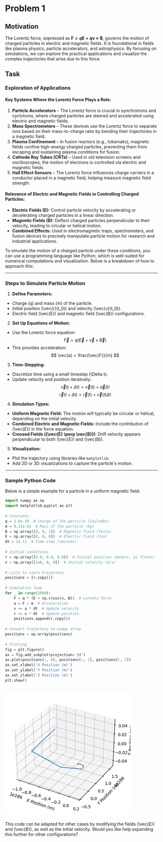 # Problem 1

## Motivation

The Lorentz force, expressed as **$\mathbf{F} = q\mathbf{E} + q\mathbf{v} \times \mathbf{B}$**, governs the motion of charged particles in electric and magnetic fields. It is foundational in fields like plasma physics, particle accelerators, and astrophysics. By focusing on simulations, we can explore the practical applications and visualize the complex trajectories that arise due to this force.

## Task

### Exploration of Applications  

#### **Key Systems Where the Lorentz Force Plays a Role:**  
1. **Particle Accelerators** – The Lorentz force is crucial in synchrotrons and cyclotrons, where charged particles are steered and accelerated using electric and magnetic fields.  
2. **Mass Spectrometers** – These devices use the Lorentz force to separate ions based on their mass-to-charge ratio by bending their trajectories in a magnetic field.  
3. **Plasma Confinement** – In fusion reactors (e.g., tokamaks), magnetic fields confine high-energy charged particles, preventing them from escaping and sustaining plasma conditions for fusion.  
4. **Cathode Ray Tubes (CRTs)** – Used in old television screens and oscilloscopes, the motion of electrons is controlled via electric and magnetic fields.  
5. **Hall Effect Sensors** – The Lorentz force influences charge carriers in a conductor placed in a magnetic field, helping measure magnetic field strength.  

#### **Relevance of Electric and Magnetic Fields in Controlling Charged Particles:**  
- **Electric Fields ($\mathbf{E}$):** Control particle velocity by accelerating or decelerating charged particles in a linear direction.  
- **Magnetic Fields ($\mathbf{B}$):** Deflect charged particles perpendicular to their velocity, leading to circular or helical motion.  
- **Combined Effects:** Used in electromagnetic traps, spectrometers, and fusion devices to precisely manipulate particle motion for research and industrial applications.  

To simulate the motion of a charged particle under these conditions, you can use a programming language like Python, which is well-suited for numerical computations and visualization. Below is a breakdown of how to approach this:

---

### **Steps to Simulate Particle Motion**
1. **Define Parameters:**  
- Charge \(q\) and mass \(m\) of the particle.  
- Initial position \(\vec{r}(t_0)\) and velocity \(\vec{v}(t_0)\).  
- Electric field \(\vec{E}\) and magnetic field \(\vec{B}\) configurations.  

2. **Set Up Equations of Motion:**  
- Use the Lorentz force equation:  
    $$
    \vec{F} = q(\vec{E} + \vec{v} \times \vec{B})
    $$
- This provides acceleration:  
    $$
     \vec{a} = \frac{\vec{F}}{m}
    $$

3. **Time-Stepping:**  
- Discretize time using a small timestep \(\Delta t\).  
- Update velocity and position iteratively:  
     $$
     \vec{v}(t + \Delta t) = \vec{v}(t) + \vec{a} \Delta t
     $$
     $$
     \vec{r}(t + \Delta t) = \vec{r}(t) + \vec{v}(t) \Delta t
     $$

4. **Simulation Types:**  
- **Uniform Magnetic Field:** The motion will typically be circular or helical, depending on the initial velocity.  
- **Combined Electric and Magnetic Fields:** Include the contribution of \(\vec{E}\) in the force equation.  
- **Crossed Fields (\(\vec{E} \perp \vec{B}\)):** Drift velocity appears perpendicular to both \(\vec{E}\) and \(\vec{B}\).  

5. **Visualization:**
- Plot the trajectory using libraries like `matplotlib`.  
- Add 2D or 3D visualizations to capture the particle's motion.  

---

### **Sample Python Code**
Below is a simple example for a particle in a uniform magnetic field:

```python
import numpy as np
import matplotlib.pyplot as plt

# Constants
q = 1.6e-19  # Charge of the particle (Coulombs)
m = 9.11e-31  # Mass of the particle (kg)
B = np.array([0, 0, 1])  # Magnetic field (Tesla)
E = np.array([0, 0, 0])  # Electric field (V/m)
dt = 1e-11  # Time step (seconds)

# Initial conditions
r = np.array([0.0, 0.0, 0.0])  # Initial position (meters, as floats)
v = np.array([1e6, 0, 0])  # Initial velocity (m/s)

# Lists to store trajectory
positions = [r.copy()]

# Simulation loop
for _ in range(1000):
    F = q * (E + np.cross(v, B))  # Lorentz force
    a = F / m  # Acceleration
    v += a * dt  # Update velocity
    r += v * dt  # Update position
    positions.append(r.copy())

# Convert trajectory to numpy array
positions = np.array(positions)

# Plotting
fig = plt.figure()
ax = fig.add_subplot(projection='3d')
ax.plot(positions[:, 0], positions[:, 1], positions[:, 2])
ax.set_xlabel('X Position (m)')
ax.set_ylabel('Y Position (m)')
ax.set_zlabel('Z Position (m)')
plt.show()
```
![alt text](image.png)
---

This code can be adapted for other cases by modifying the fields \(\vec{E}\) and \(\vec{B}\), as well as the initial velocity. Would you like help expanding this further for other configurations?